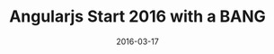 ---
layout: default
title: "Angularjs Start 2016 with a BANG"
date: 2016-03-17
venue: "Herengracht 66, Amsterdam"
ticket: "free"
time: "7:00pm"
href: "http://www.meetup.com/AngularJS-Amsterdam-Meetup/events/227853973/"
---